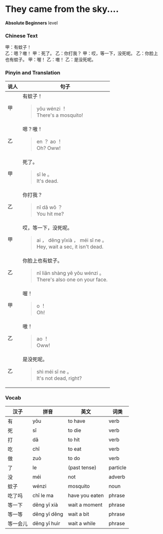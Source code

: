 # They came from the sky....
**Absolute Beginners** level
### Chinese Text
甲：有蚊子！<br />乙：嗯？嗷！
甲：死了。
乙：你打我？
甲：哎，等一下，没死呢。
乙：你脸上也有蚊子。
甲：喔！
乙：嗷！
乙：是没死呢。

### Pinyin and Translation
|说人|句子|
|----|----|
|甲|有蚊子！<blockquote>yǒu wénzi ！<br />There's a mosquito!</blockquote>|
|乙|嗯？嗷！<blockquote>en ？ ao ！<br />Oh? Oww!</blockquote>|
|甲|死了。<blockquote>sǐ le 。<br />It's dead.</blockquote>|
|乙|你打我？<blockquote>nǐ dǎ wǒ ？<br />You hit me?</blockquote>|
|甲|哎，等一下，没死呢。<blockquote>ai ， děng yīxià ， méi sǐ ne 。<br />Hey, wait a sec, it isn't dead.</blockquote>|
|乙|你脸上也有蚊子。<blockquote>nǐ liǎn shàng yě yǒu wénzi 。<br />There's also one on your face.</blockquote>|
|甲|喔！<blockquote>o ！<br />Oh!</blockquote>|
|乙|嗷！<blockquote>ao ！<br />Oww!</blockquote>|
|乙|是没死呢。<blockquote>shì méi sǐ ne 。<br />It's not dead, right?</blockquote>|
### Vocab
|汉子|拼音|英文|词类|
|----|----|----|----|
|有|yǒu|to have|verb|
|死|sǐ|to die|verb|
|打|dǎ|to hit|verb|
|吃|chī|to eat|verb|
|做|zuò|to do|verb|
|了|le|(past tense)|particle|
|没|méi|not|adverb|
|蚊子|wénzi|mosquito|noun|
|吃了吗|chī le ma|have you eaten|phrase|
|等一下|děng yī xià|wait a moment|phrase|
|等一等|děng yī děng|wait a bit|phrase|
|等一会儿|děng yī huìr|wait a while|phrase|